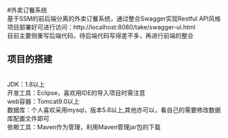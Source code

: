 #外卖订餐系统<br>
基于SSM的前后端分离的外卖订餐系统，通过整合Swagger实现Restful API风格<br>
项目部署好可进行访问：http://localhost:8080/take/swagger-ui.html<br>
目前主要侧重写后端代码，待后端代码写得差不多，再进行前端的整合<br>
<h2>项目的搭建</h2><br>
JDK：1.8以上<br>
开发工具：Eclipse，喜欢用IDE的导入项目时需注意<br>
web容器：Tomcat9.0以上<br>
数据库：个人喜欢采用mysql，版本5.6以上,其他亦可以，看自己的需要修改数据库配置文件即可<br>
依赖工具：Maven作为管理，利用Maven管理jar包的下载<br>
